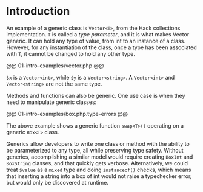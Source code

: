 # Introduction

An example of a generic class is `Vector<T>`, from the Hack collections
implementation. `T` is called a _type parameter_, and it is what makes Vector
generic. It can hold any type of value, from int to an instance of a class.
However, for any instantiation of the class, once a type has been associated
with `T`, it cannot be changed to hold any other type.

@@ 01-intro-examples/vector.php @@

`$x` is a `Vector<int>`, while `$y` is a `Vector<string>`. A `Vector<int>` and
`Vector<string>` are not the same type.

Methods and functions can also be generic. One use case is when they need to
manipulate generic classes:

@@ 01-intro-examples/box.php.type-errors @@

The above example shows a generic function `swap<T>()` operating on a generic
`Box<T>` class.

Generics allow developers to write one class or method with the ability to be
parameterized to any type, all while preserving type safety. Without generics,
accomplishing a similar model would require creating `BoxInt` and `BoxString`
classes, and that quickly gets verbose. Alternatively, we could treat `$value`
as a `mixed` type and doing `instanceof()` checks, which means that inserting
a string into a box of int would not raise a typechecker error, but would only
be discovered at runtime.
